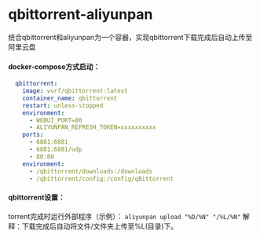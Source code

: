 # qbittorrent-aliyunpan
统合qbittorrent和aliyunpan为一个容器，实现qbittorrent下载完成后自动上传至阿里云盘

#### docker-compose方式启动：
```yml
  qbittorrent: 
    image: vvrf/qbittorrent:latest
    container_name: qbittorrent
    restart: unless-stopped
    environment: 
      - WEBUI_PORT=80
      - ALIYUNPAN_REFRESH_TOKEN=xxxxxxxxxx
    ports: 
      - 6881:6881
      - 6881:6881/udp
      - 80:80
    environment: 
      - /qbittorrent/downloads:/downloads
      - /qbittorrent/config:/config/qBittorrent
```

#### qbittorrent设置：
torrent完成时运行外部程序（示例）：
`aliyunpan upload "%D/%N" "/%L/%N"`
解释：下载完成后自动将文件/文件夹上传至%L(目录)下。
